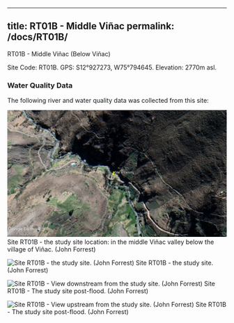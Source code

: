
---
title: RT01B - Middle Viñac
permalink: /docs/RT01B/
---
RT01B - Middle Viñac (Below Viñac)

Site Code: RT01B.  GPS: S12°927273, W75°794645. Elevation:
2770m asl.

### Water Quality Data

The following river and water quality data was collected from this site:





![Site RT01B - the study site location. (John Forrest)](/assets/SiteDescriptions/T1/RT1BBelowVinak.jpg)
Site RT01B - the study site location: in the middle Viñac valley below the village of Viñac. (John Forrest)


![Site RT01B - the study site. (John Forrest)](/assets/SiteDescriptions/T1/T1bStudysite.jpg)
Site RT01B - the study site. (John Forrest)


![Site RT01B - View downstream from the study site. (John Forrest)](/assets/SiteDescriptions/T1/T1bStudysitepostflood1.jpg)
Site RT01B - The study site post-flood. (John Forrest)


![Site RT01B - View upstream from the study site. (John Forrest)](/assets/SiteDescriptions/T1/T1bStudysitepostflood2.jpg)
Site RT01B - The study site post-flood. (John Forrest)
